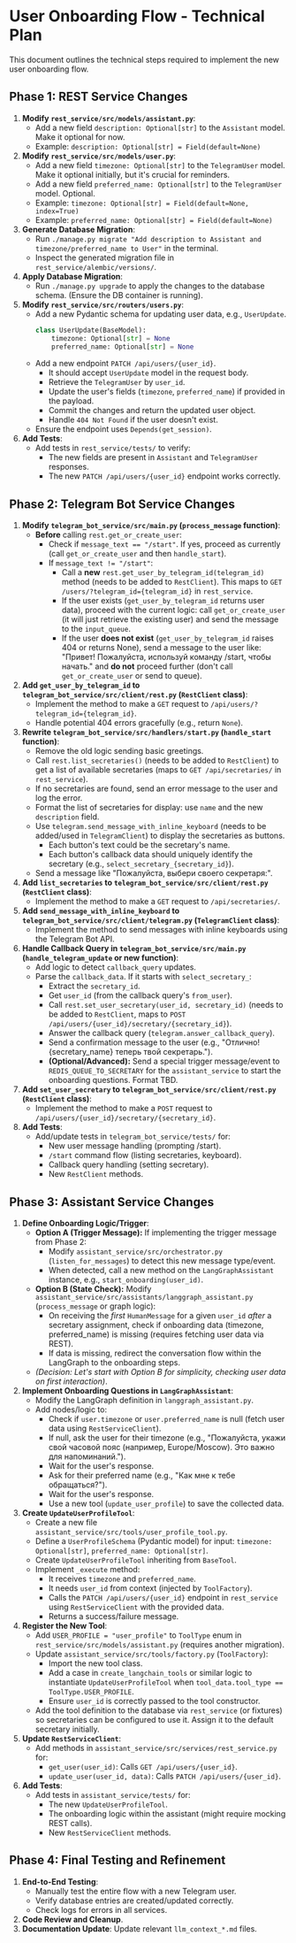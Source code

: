 # User Onboarding Flow - Technical Plan

This document outlines the technical steps required to implement the new user onboarding flow.

## Phase 1: REST Service Changes

1.  **Modify `rest_service/src/models/assistant.py`**:
    *   Add a new field `description: Optional[str]` to the `Assistant` model. Make it optional for now.
    *   Example: `description: Optional[str] = Field(default=None)`
2.  **Modify `rest_service/src/models/user.py`**:
    *   Add a new field `timezone: Optional[str]` to the `TelegramUser` model. Make it optional initially, but it's crucial for reminders.
    *   Add a new field `preferred_name: Optional[str]` to the `TelegramUser` model. Optional.
    *   Example: `timezone: Optional[str] = Field(default=None, index=True)`
    *   Example: `preferred_name: Optional[str] = Field(default=None)`
3.  **Generate Database Migration**:
    *   Run `./manage.py migrate "Add description to Assistant and timezone/preferred_name to User"` in the terminal.
    *   Inspect the generated migration file in `rest_service/alembic/versions/`.
4.  **Apply Database Migration**:
    *   Run `./manage.py upgrade` to apply the changes to the database schema. (Ensure the DB container is running).
5.  **Modify `rest_service/src/routers/users.py`**:
    *   Add a new Pydantic schema for updating user data, e.g., `UserUpdate`.
        ```python
        class UserUpdate(BaseModel):
            timezone: Optional[str] = None
            preferred_name: Optional[str] = None
        ```
    *   Add a new endpoint `PATCH /api/users/{user_id}`.
        *   It should accept `UserUpdate` model in the request body.
        *   Retrieve the `TelegramUser` by `user_id`.
        *   Update the user's fields (`timezone`, `preferred_name`) if provided in the payload.
        *   Commit the changes and return the updated user object.
        *   Handle `404 Not Found` if the user doesn't exist.
    *   Ensure the endpoint uses `Depends(get_session)`.
6.  **Add Tests**:
    *   Add tests in `rest_service/tests/` to verify:
        *   The new fields are present in `Assistant` and `TelegramUser` responses.
        *   The new `PATCH /api/users/{user_id}` endpoint works correctly.

## Phase 2: Telegram Bot Service Changes

1.  **Modify `telegram_bot_service/src/main.py` (`process_message` function)**:
    *   **Before** calling `rest.get_or_create_user`:
        *   Check if `message_text == "/start"`. If yes, proceed as currently (call `get_or_create_user` and then `handle_start`).
        *   If `message_text != "/start"`:
            *   Call a **new** `rest.get_user_by_telegram_id(telegram_id)` method (needs to be added to `RestClient`). This maps to `GET /users/?telegram_id={telegram_id}` in `rest_service`.
            *   If the user exists (`get_user_by_telegram_id` returns user data), proceed with the current logic: call `get_or_create_user` (it will just retrieve the existing user) and send the message to the `input_queue`.
            *   If the user **does not exist** (`get_user_by_telegram_id` raises 404 or returns None), send a message to the user like: "Привет! Пожалуйста, используй команду /start, чтобы начать." and **do not** proceed further (don't call `get_or_create_user` or send to queue).
2.  **Add `get_user_by_telegram_id` to `telegram_bot_service/src/client/rest.py` (`RestClient` class)**:
    *   Implement the method to make a `GET` request to `/api/users/?telegram_id={telegram_id}`.
    *   Handle potential 404 errors gracefully (e.g., return `None`).
3.  **Rewrite `telegram_bot_service/src/handlers/start.py` (`handle_start` function)**:
    *   Remove the old logic sending basic greetings.
    *   Call `rest.list_secretaries()` (needs to be added to `RestClient`) to get a list of available secretaries (maps to `GET /api/secretaries/` in `rest_service`).
    *   If no secretaries are found, send an error message to the user and log the error.
    *   Format the list of secretaries for display: use `name` and the new `description` field.
    *   Use `telegram.send_message_with_inline_keyboard` (needs to be added/used in `TelegramClient`) to display the secretaries as buttons.
        *   Each button's text could be the secretary's name.
        *   Each button's callback data should uniquely identify the secretary (e.g., `select_secretary_{secretary_id}`).
    *   Send a message like "Пожалуйста, выбери своего секретаря:".
4.  **Add `list_secretaries` to `telegram_bot_service/src/client/rest.py` (`RestClient` class)**:
    *   Implement the method to make a `GET` request to `/api/secretaries/`.
5.  **Add `send_message_with_inline_keyboard` to `telegram_bot_service/src/client/telegram.py` (`TelegramClient` class)**:
    *   Implement the method to send messages with inline keyboards using the Telegram Bot API.
6.  **Handle Callback Query in `telegram_bot_service/src/main.py` (`handle_telegram_update` or new function)**:
    *   Add logic to detect `callback_query` updates.
    *   Parse the `callback_data`. If it starts with `select_secretary_`:
        *   Extract the `secretary_id`.
        *   Get `user_id` (from the callback query's `from_user`).
        *   Call `rest.set_user_secretary(user_id, secretary_id)` (needs to be added to `RestClient`, maps to `POST /api/users/{user_id}/secretary/{secretary_id}`).
        *   Answer the callback query (`telegram.answer_callback_query`).
        *   Send a confirmation message to the user (e.g., "Отлично! {secretary_name} теперь твой секретарь.").
        *   **(Optional/Advanced):** Send a special trigger message/event to `REDIS_QUEUE_TO_SECRETARY` for the `assistant_service` to start the onboarding questions. Format TBD.
7.  **Add `set_user_secretary` to `telegram_bot_service/src/client/rest.py` (`RestClient` class)**:
    *   Implement the method to make a `POST` request to `/api/users/{user_id}/secretary/{secretary_id}`.
8.  **Add Tests**:
    *   Add/update tests in `telegram_bot_service/tests/` for:
        *   New user message handling (prompting /start).
        *   `/start` command flow (listing secretaries, keyboard).
        *   Callback query handling (setting secretary).
        *   New `RestClient` methods.

## Phase 3: Assistant Service Changes

1.  **Define Onboarding Logic/Trigger**:
    *   **Option A (Trigger Message):** If implementing the trigger message from Phase 2:
        *   Modify `assistant_service/src/orchestrator.py` (`listen_for_messages`) to detect this new message type/event.
        *   When detected, call a new method on the `LangGraphAssistant` instance, e.g., `start_onboarding(user_id)`.
    *   **Option B (State Check):** Modify `assistant_service/src/assistants/langgraph_assistant.py` (`process_message` or graph logic):
        *   On receiving the *first* `HumanMessage` for a given `user_id` *after* a secretary assignment, check if onboarding data (timezone, preferred_name) is missing (requires fetching user data via REST).
        *   If data is missing, redirect the conversation flow within the LangGraph to the onboarding steps.
    *   *(Decision: Let's start with Option B for simplicity, checking user data on first interaction)*.
2.  **Implement Onboarding Questions in `LangGraphAssistant`**:
    *   Modify the LangGraph definition in `langgraph_assistant.py`.
    *   Add nodes/logic to:
        *   Check if `user.timezone` or `user.preferred_name` is null (fetch user data using `RestServiceClient`).
        *   If null, ask the user for their timezone (e.g., "Пожалуйста, укажи свой часовой пояс (например, Europe/Moscow). Это важно для напоминаний.").
        *   Wait for the user's response.
        *   Ask for their preferred name (e.g., "Как мне к тебе обращаться?").
        *   Wait for the user's response.
        *   Use a new tool (`update_user_profile`) to save the collected data.
3.  **Create `UpdateUserProfileTool`**:
    *   Create a new file `assistant_service/src/tools/user_profile_tool.py`.
    *   Define a `UserProfileSchema` (Pydantic model) for input: `timezone: Optional[str]`, `preferred_name: Optional[str]`.
    *   Create `UpdateUserProfileTool` inheriting from `BaseTool`.
    *   Implement `_execute` method:
        *   It receives `timezone` and `preferred_name`.
        *   It needs `user_id` from context (injected by `ToolFactory`).
        *   Calls the `PATCH /api/users/{user_id}` endpoint in `rest_service` using `RestServiceClient` with the provided data.
        *   Returns a success/failure message.
4.  **Register the New Tool**:
    *   Add `USER_PROFILE = "user_profile"` to `ToolType` enum in `rest_service/src/models/assistant.py` (requires another migration).
    *   Update `assistant_service/src/tools/factory.py` (`ToolFactory`):
        *   Import the new tool class.
        *   Add a case in `create_langchain_tools` or similar logic to instantiate `UpdateUserProfileTool` when `tool_data.tool_type == ToolType.USER_PROFILE`.
        *   Ensure `user_id` is correctly passed to the tool constructor.
    *   Add the tool definition to the database via `rest_service` (or fixtures) so secretaries can be configured to use it. Assign it to the default secretary initially.
5.  **Update `RestServiceClient`**:
    *   Add methods in `assistant_service/src/services/rest_service.py` for:
        *   `get_user(user_id)`: Calls `GET /api/users/{user_id}`.
        *   `update_user(user_id, data)`: Calls `PATCH /api/users/{user_id}`.
6.  **Add Tests**:
    *   Add tests in `assistant_service/tests/` for:
        *   The new `UpdateUserProfileTool`.
        *   The onboarding logic within the assistant (might require mocking REST calls).
        *   New `RestServiceClient` methods.

## Phase 4: Final Testing and Refinement

1.  **End-to-End Testing**:
    *   Manually test the entire flow with a new Telegram user.
    *   Verify database entries are created/updated correctly.
    *   Check logs for errors in all services.
2.  **Code Review and Cleanup**.
3.  **Documentation Update**: Update relevant `llm_context_*.md` files.
